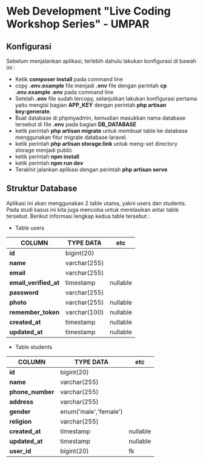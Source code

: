 # Web Development "Live Coding Workshop Series" - UMPAR

## Konfigurasi

Sebelum menjalankan aplikasi, terlebih dahulu lakukan konfigurasi di bawah ini :

- Ketik **composer install** pada command line
- copy **.env.example** file menjadi **.env** file dengan perintah **cp .env.example .env** pada command line
- Setelah **.env** file sudah tercopy, selanjutkan lakukan konfigurasi pertama yaitu mengisi bagian **APP_KEY** dengan perintah **php artisan key:generate**.
- Buat database di phpmyadmin, kemudian masukkan nama database tersebut di file **.env** pada bagian **DB_DATABASE**
- ketik perintah **php artisan migrate** untuk membuat table ke database menggunakan fitur migrate database laravel.
- ketik perintah **php artisan storage:link** untuk meng-set directory storage menjadi public
- ketik perintah **npm install**
- ketik perintah **npm run dev**
- Terakhir jalankan aplikasi dengan perintah **php artisan serve**

## Struktur Database

Aplikasi ini akan menggunakan 2 table utama, yakni users dan students. Pada studi kasus ini kita juga mencoba untuk merelasikan antar table tersebut. Berikut informasi lengkap kedua table tersebut :

- Table users

| COLUMN | TYPE DATA | etc |
| ------ | ------ | ------ |
| **id**| bigint(20) |
| **name**| varchar(255) |
| **email**| varchar(255) |
| **email_verified_at**| timestamp | nullable |
| **password**| varchar(255) |
| **photo**| varchar(255) | nullable |
| **remember_token**| varchar(100) | nullable |
| **created_at**| timestamp | nullable |
| **updated_at**| timestamp | nullable |

- Table students

| COLUMN | TYPE DATA | etc |
| ------ | ------ | ------ |
| **id**| bigint(20) |
| **name**| varchar(255) |
| **phone_number**| varchar(255) |
| **address**| varchar(255) |
| **gender**| enum('male','female') |
| **religion**| varchar(255) |
| **created_at**| timestamp | nullable |
| **updated_at**| timestamp | nullable |
| **user_id**| bigint(20) | fk |


